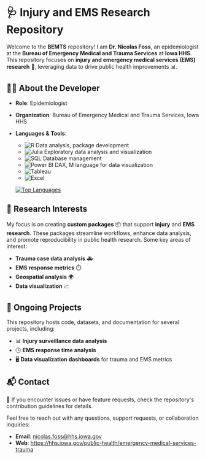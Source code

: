 # 🩺 **Injury and EMS Research Repository**

Welcome to the **BEMTS** repository! I am **Dr. Nicolas Foss**, an epidemiologist at the **Bureau of Emergency Medical and Trauma Services** at **Iowa HHS**. This repository focuses on **injury and emergency medical services (EMS) research** 🏥, leveraging data to drive public health improvements 📊.

## 👨‍💻 About the Developer

- **Role**: Epidemiologist
- **Organization**: Bureau of Emergency Medical and Trauma Services, Iowa HHS
- **Languages & Tools**:
  - ![R](https://img.shields.io/badge/R-276DC3?logo=r&logoColor=white&style=flat-square) Data analysis, package development
  - ![Julia](https://img.shields.io/badge/Julia-9558B2?logo=julia&logoColor=white&style=flat-square) Exploratory data analysis and visualization
  - ![SQL](https://img.shields.io/badge/SQL-003B57?logo=sqlite&logoColor=white&style=flat-square) Database management
  - ![Power BI](https://img.shields.io/badge/PowerBI-F2C811?logo=powerbi&logoColor=black&style=flat-square) DAX, M language for data visualization
  - ![Tableau](https://img.shields.io/badge/Tableau-E97627?logo=tableau&logoColor=white&style=flat-square)
  - ![Excel](https://img.shields.io/badge/Excel-217346?logo=microsoft-excel&logoColor=white&style=flat-square)

  [![Top Languages](https://github-readme-stats.vercel.app/api/top-langs/?username=yourusername&theme=dark&langs_count=6)](https://github.com/bemts-hhs/)

## 🔬 Research Interests

My focus is on creating **custom packages** 📦 that support **injury** and **EMS research**. These packages streamline workflows, enhance data analysis, and promote reproducibility in public health research. Some key areas of interest:

- **Trauma case data analysis** 🚑
- **EMS response metrics** ⏱️
- **Geospatial analysis** 🌍
- **Data visualization** 📈

## 📂 Ongoing Projects

This repository hosts code, datasets, and documentation for several projects, including:

- 📊 **Injury surveillance data analysis**
- 🕒 **EMS response time analysis**
- 🖥️ **Data visualization dashboards** for trauma and EMS metrics

## 📬 Contact

📝 If you encounter issues or have feature requests, check the repository's contribution guidelines for details.

Feel free to reach out with any questions, support requests, or collaboration inquiries:

- **Email**: nicolas.foss@hhs.iowa.gov
- **Web**: https://hhs.iowa.gov/public-health/emergency-medical-services-trauma
